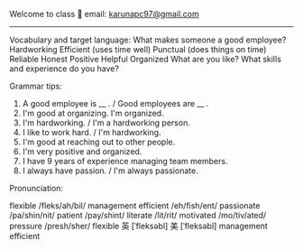Welcome to class 
email: karunapc97@gmail.com
_________________________________________

Vocabulary and target language:
What makes someone a good employee?
Hardworking
Efficient (uses time well)
Punctual (does things on time) 
Reliable 
Honest
Positive 
Helpful
Organized
What are you like?
What skills and experience do you have?


Grammar tips:

1. A good employee is __ . / Good employees are __ .
2. I'm good at organizing. I'm organized.
3. I'm hardworking. / I'm a hardworking person.
4. I like to work hard. /  I'm hardworking.
5. I'm good at reaching out to other people.
6. I'm very positive and organized.
7. I have 9 years of experience managing team members.
8. I always have passion. / I'm always passionate.


Pronunciation: 

flexible /fleks/ah/bil/
management 
efficient /eh/fish/ent/
passionate /pa/shin/nit/
patient /pay/shint/
literate /lit/rit/
motivated /mo/tiv/ated/
pressure /presh/sher/
flexible 英 [ˈfleksəbl] 美 [ˈfleksəbl]
management
efficient 

